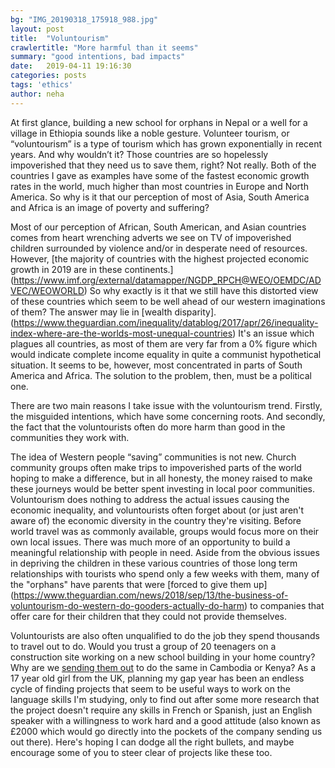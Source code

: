 ```yaml
---
bg: "IMG_20190318_175918_988.jpg"
layout: post
title:  "Voluntourism"
crawlertitle: "More harmful than it seems"
summary: "good intentions, bad impacts"
date:   2019-04-11 19:16:30
categories: posts
tags: 'ethics'
author: neha
---
```

At first glance, building a new school for orphans in Nepal or a well for a village in Ethiopia sounds like a noble gesture. Volunteer tourism, or “voluntourism” is a type of tourism which has grown exponentially in recent years. And why wouldn’t it? Those countries are so hopelessly impoverished that they need us to save them, right? Not really. Both of the countries I gave as examples have some of the fastest economic growth rates in the world, much higher than most countries in Europe and North America. So why is it that our perception of most of Asia, South America and Africa is an image of poverty and suffering?

Most of our perception of African, South American, and Asian countries comes from heart wrenching adverts we see on TV of impoverished children surrounded by violence and/or in desperate need of resources. However, [the majority of countries with the highest projected economic growth in 2019 are in these continents.] (https://www.imf.org/external/datamapper/NGDP_RPCH@WEO/OEMDC/ADVEC/WEOWORLD) So why exactly is it that we still have this distorted view of these countries which seem to be well ahead of our western imaginations of them? The answer may lie in [wealth disparity]. (https://www.theguardian.com/inequality/datablog/2017/apr/26/inequality-index-where-are-the-worlds-most-unequal-countries) It's an issue which plagues all countries, as most of them are very far from a 0% figure which would indicate complete income equality in quite a communist hypothetical situation. It seems to be, however, most concentrated in parts of South America and Africa. The solution to the problem, then, must be a political one.

There are two main reasons I take issue with the voluntourism trend. Firstly, the misguided intentions, which have some concerning roots. And secondly, the fact that the voluntourists often do more harm than good in the communities they work with.

The idea of Western people “saving” communities is not new. Church community groups often make trips to impoverished parts of the world hoping to make a difference, but in all honesty, the money raised to make these journeys would be better spent investing in local poor communities. Voluntourism does nothing to address the actual issues causing the economic inequality, and voluntourists often forget about (or just aren't aware of) the economic diversity in the country they're visiting. Before world travel was as commonly available, groups would focus more on their own local issues. There was much more of an opportunity to build a meaningful relationship with people in need.  Aside from the obvious issues in depriving the children in these various countries of those long term relationships with tourists who spend only a few weeks with them, many of the "orphans" have parents that were [forced to give them up] (https://www.theguardian.com/news/2018/sep/13/the-business-of-voluntourism-do-western-do-gooders-actually-do-harm) to companies that offer care for their children that they could not provide themselves.

Voluntourists are also often unqualified to do the job they spend thousands to travel out to do. Would you trust a group of 20 teenagers on a construction site working on a new school building in your home country? Why are we [sending them out](https://www.huffpost.com/entry/little-white-girls-voluntourism_b_4834574) to do the same in Cambodia or Kenya? As a 17 year old girl from the UK, planning my gap year has been an endless cycle of finding projects that seem to be useful ways to work on the language skills I'm studying, only to find out after some more research that the project doesn't require any skills in French or Spanish, just an English speaker with a willingness to work hard and a good attitude (also known as £2000 which would go directly into the pockets of the company sending us out there). Here's hoping I can dodge all the right bullets, and maybe encourage some of you to steer clear of projects like these too.